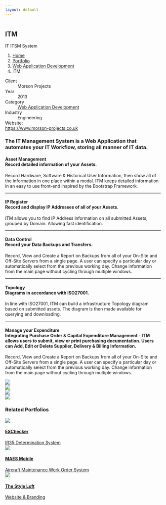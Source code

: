 ```yaml
---
layout: default
---
```

<section class="bg-primary-3 min-vh-80 overlay text-light d-flex align-items-end py-5 jarallax" data-overlay data-jarallax data-speed="0.2">
    <img src="/assets/portfolio/itm/banner.jpg" alt="" class="jarallax-img">
    <div class="container">
        <div class="row">
            <div class="col">
                <h1 class="display-4 mb-1">ITM</h1>
                <span class="lead">IT ITSM System</span>
            </div>
        </div>
        <div class="row my-3">
            <div class="col">
                <nav aria-label="breadcrumb">
                    <ol class="breadcrumb">
                        <li class="breadcrumb-item">
                            <a href="/">Home</a>
                        </li>
                        <li class="breadcrumb-item">
                            <a href="/portfolio/">Portfolio</a>
                        </li>
                        <li class="breadcrumb-item">
                            <a href="/portfolio/category/web-application-development">Web Application Development</a>
                        </li>
                        <li class="breadcrumb-item active" aria-current="page">ITM</li>
                    </ol>
                </nav>
            </div>
        </div>
    </div>
</section>
<section>
    <div class="container">
        <div class="row">
            <div class="col-md-4 mb-4 mb-md-0">
            <dl class="row mt-4">
                <dt class="col-3 mb-2">Client</dt>
                <dd class="col-9 mb-2">Morson Projects</dd>
                <dt class="col-3 mb-2">Year</dt>
                <dd class="col-9 mb-2">2013</dd>
                <dt class="col-3 mb-2">Category</dt>
                <dd class="col-9 mb-2"><a href="/portfolio/category/web-application-development">Web Application Development</a></dd>
                <dt class="col-3 mb-2">Industry</dt>
                <dd class="col-9 mb-2">Engineering</dd>
                <dt class="col-3 mb-2">Website:</dt>
                <dd class="col-9 mb-2">
                </dd>
                <dt class="col-12 mb-2"><a href="https://www.morson-projects.co.uk" style="word-break:break-all" target="_blank">https://www.morson-projects.co.uk</a></dt>
            </dl>
            </div>
            <div class="col">
                <div class="row justify-content-center">
                   <div class="col-lg-11">
                        <div class="mb-4">
                            <h3>The IT Management System is a Web Application that automates your IT Workflow, storing all manner of IT data.</h3>
                        </div>
                        <p></p>
                        <h4>
                            <strong>Asset Management</strong>
                            <br>
                            <span class="text-muted">Record detailed information of your Assets.</span>
                        </h4>
                            <p>Record Hardware, Software &amp; Historical User Information, then show all of the information in one place within a modal. ITM keeps detailed information in an easy to use front-end inspired by the Bootstrap Framework.</p>
                        <hr>
                        <h4><strong>IP Register</strong>
                            <br>
                            <span class="text-muted">Record and display IP Addresses of all of your Assets.</span>
                        </h4>
                            <p>ITM allows you to find IP Address information on all submitted Assets, grouped by Domain. Allowing fast identification.</p>
                        <hr>
                        <h4><strong>Data Control</strong>
                            <br>
                            <span class="text-muted">Record your Data Backups and Transfers.</span>
                        </h4>
                            <p>Record, View and Create a Report on Backups from all of your On-Site and Off-Site Servers from a single page. A user can specify a particular day or automatically select from the previous working day. Change information from the main page without cycling through multiple windows.</p>
                        <hr>
                        <h4><strong>Topology</strong>
                            <br>
                            <span class="text-muted">Diagrams in accordance with ISO27001.</span>
                        </h4>
                            <p>In line with ISO27001, ITM can build a infrastructure Topology diagram based on submitted assets. The diagram is then made available for querying and downloading.</p>
                        <hr>
                        <h4><strong>Manage your Expenditure</strong>
                            <br>
                            <span class="text-muted">Integrating Purchase Order &amp; Capital Expenditure Management - ITM allows users to submit, view or print purchasing documentation. Users can Add, Edit or Delete Supplier, Delivery &amp; Billing Information.</span>
                        </h4>
                            <p>Record, View and Create a Report on Backups from all of your On-Site and Off-Site Servers from a single page. A user can specify a particular day or automatically select from the previous working day. Change information from the main page without cycling through multiple windows.</p>
                            <p></p>
                   </div>
                </div>
            </div>
        </div>
    </div>
</section>
<section class="pt-0">
    <div class="container">
        <div class="row">
            <div class="col">
                <div data-flickity='{ "imagesLoaded": true, "wrapAround": true }' class="mb-5">
                    <div class="carousel-cell">
                        <img src="/assets/portfolio/itm/slide1.jpg" />
                    </div>
                    <div class="carousel-cell">
                        <img src="/assets/portfolio/itm/slide2.jpg" />
                    </div>
                    <div class="carousel-cell">
                        <img src="/assets/portfolio/itm/slide3.jpg" />
                    </div>
                    <div class="carousel-cell">
                        <img src="/assets/portfolio/itm/slide4.jpg" />
                    </div>
                </div>
            </div>
        </div>
    </div>
</section>

<section class="bg-primary-alt">
            <div class="container">
                <div class="row mb-4">
                    <div class="col">
                        <h3 class="h2">Related Portfolios</h3>
                    </div>
                </div>
                <div class="row">
                    <div class="col-sm-6 col-lg-4 mb-4">
                        <a href="/portfolio/">
                            <img src="/assets/portfolio/eschecker/description.jpg" class="rounded mb-3">
                            <h4 class="mb-1">ESChecker</h4>
                            <div class="text-small text-muted">IR35 Determination System</div>
                        </a>
                    </div>
                    <div class="col-sm-6 col-lg-4 mb-4">
                        <a href="/portfolio/">
                            <img src="/assets/portfolio/maes-mobile/description.jpg" class="rounded mb-3">
                            <h4 class="mb-1">MAES Mobile</h4>
                            <div class="text-small text-muted">Aircraft Maintenance Work Order System</div>
                        </a>
                    </div>
                    <div class="col-sm-6 col-lg-4 mb-4">
                        <a href="/portfolio/">
                            <img src="/assets/portfolio/style-loft/description.jpg" class="rounded mb-3">
                            <h4 class="mb-1">The Style Loft</h4>
                            <div class="text-small text-muted">Website & Branding</div>
                        </a>
                    </div>
                </div>
            </div>
        </section>